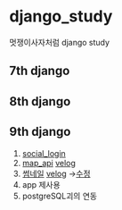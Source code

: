 # django_study
멋쟁이사자처럼 django study

## 7th django
## 8th django
## 9th django
1. [social_login](https://velog.io/@mseo39/Django-social-login)  
2. [map_api](https://github.com/mseo39/django_study/commit/a0b887147f36ed4bec53cc3af0285a959d126e0d) [velog](https://velog.io/@mseo39/Django-%E3%85%A1map-API)  
3. [썸네일](https://github.com/mseo39/django_study/commit/60156e7d7e27c3b3c4952c5d945e3a0bc840f473) [velog](https://velog.io/@mseo39/Django-thumbnail)
  ->[수정](https://github.com/mseo39/django_study/commit/3d27fb326f52b1ebc26101f17e8491777aed7a73)
5. app 제사용
6. postgreSQL괴의 연동
